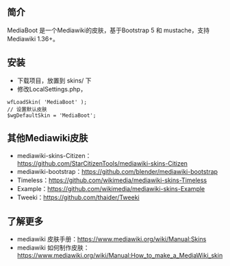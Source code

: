 ## 简介
MediaBoot 是一个Mediawiki的皮肤，基于Bootstrap 5 和 mustache，支持Mediawiki 1.36+。

## 安装
* 下载项目，放置到 skins/ 下
* 修改LocalSettings.php，
```
wfLoadSkin( 'MediaBoot' );
// 设置默认皮肤
$wgDefaultSkin = 'MediaBoot';  
```
## 其他Mediawiki皮肤
* mediawiki-skins-Citizen：https://github.com/StarCitizenTools/mediawiki-skins-Citizen
* mediawiki-bootstrap：https://github.com/blender/mediawiki-bootstrap
* Timeless：https://github.com/wikimedia/mediawiki-skins-Timeless  
* Example：https://github.com/wikimedia/mediawiki-skins-Example 
* Tweeki：https://github.com/thaider/Tweeki

## 了解更多
* mediawiki 皮肤手册：https://www.mediawiki.org/wiki/Manual:Skins
* mediawiki 如何制作皮肤：https://www.mediawiki.org/wiki/Manual:How_to_make_a_MediaWiki_skin